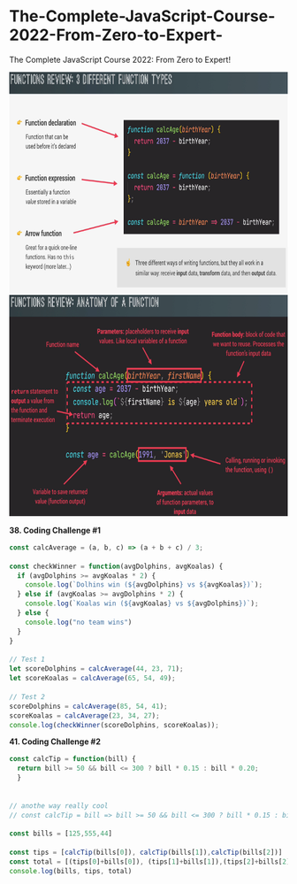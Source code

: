 # The-Complete-JavaScript-Course-2022-From-Zero-to-Expert-
The Complete JavaScript Course 2022: From Zero to Expert!

<img src="/images/3_different_function_types.png" width="650" height="400" >

<img src="/images/anatomy_of _a_function.png" width="650" height="400" >

**38. Coding Challenge #1**

```js
const calcAverage = (a, b, c) => (a + b + c) / 3;

const checkWinner = function(avgDolphins, avgKoalas) {
  if (avgDolphins >= avgKoalas * 2) {
    console.log(`Dolhins win (${avgDolphins} vs ${avgKoalas})`);
  } else if (avgKoalas >= avgDolphins * 2) {
    console.log(`Koalas win (${avgKoalas} vs ${avgDolphins})`);
  } else {
    console.log("no team wins")
  }
}

// Test 1
let scoreDolphins = calcAverage(44, 23, 71);
let scoreKoalas = calcAverage(65, 54, 49);

// Test 2
scoreDolphins = calcAverage(85, 54, 41);
scoreKoalas = calcAverage(23, 34, 27);
console.log(checkWinner(scoreDolphins, scoreKoalas));

```

**41. Coding Challenge #2**
```js
const calcTip = function(bill) {
  return bill >= 50 && bill <= 300 ? bill * 0.15 : bill * 0.20;
  } 


// anothe way really cool
// const calcTip = bill => bill >= 50 && bill <= 300 ? bill * 0.15 : bill * 0.20;

const bills = [125,555,44]

const tips = [calcTip(bills[0]), calcTip(bills[1]),calcTip(bills[2])]
const total = [(tips[0]+bills[0]), (tips[1]+bills[1]),(tips[2]+bills[2])]
console.log(bills, tips, total)

```
